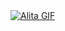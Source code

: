  
<a href="https://github.com/user-attachments/assets/00be80e7-fc6e-47b0-892a-ce68a9c0bc84">
  <img align="center" src="https://github.com/user-attachments/assets/00be80e7-fc6e-47b0-892a-ce68a9c0bc84" alt="Alita GIF" style="width:auto; height:auto"/>
</a>
